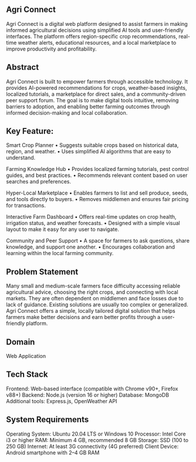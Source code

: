 Agri Connect
------------
Agri Connect is a digital web platform designed to assist farmers in making informed agricultural decisions using simplified AI tools and user-friendly interfaces. The platform offers region-specific crop recommendations, real-time weather alerts, educational resources, and a local marketplace to improve productivity and profitability.

Abstract
-------
Agri Connect is built to empower farmers through accessible technology. It provides AI-powered recommendations for crops, weather-based insights, localized tutorials, a marketplace for direct sales, and a community-driven peer support forum. The goal is to make digital tools intuitive, removing barriers to adoption, and enabling better farming outcomes through informed decision-making and local collaboration.

Key Feature:
----------
Smart Crop Planner
• Suggests suitable crops based on historical data, region, and weather.
• Uses simplified AI algorithms that are easy to understand.

Farming Knowledge Hub
• Provides localized farming tutorials, pest control guides, and best practices.
• Recommends relevant content based on user searches and preferences.

Hyper-Local Marketplace
• Enables farmers to list and sell produce, seeds, and tools directly to buyers.
• Removes middlemen and ensures fair pricing for transactions.

Interactive Farm Dashboard
• Offers real-time updates on crop health, irrigation status, and weather forecasts.
• Designed with a simple visual layout to make it easy for any user to navigate.

Community and Peer Support
• A space for farmers to ask questions, share knowledge, and support one another.
• Encourages collaboration and learning within the local farming community.

Problem Statement
-----------------
Many small and medium-scale farmers face difficulty accessing reliable agricultural advice, choosing the right crops, and connecting with local markets. They are often dependent on middlemen and face losses due to lack of guidance. Existing solutions are usually too complex or generalized. Agri Connect offers a simple, locally tailored digital solution that helps farmers make better decisions and earn better profits through a user-friendly platform.

Domain
-------
Web Application

Tech Stack
-----------
Frontend: Web-based interface (compatible with Chrome v90+, Firefox v88+)
Backend: Node.js (version 16 or higher)
Database: MongoDB
Additional tools: Express.js, OpenWeather API

System Requirements  
-------------------
Operating System: Ubuntu 20.04 LTS or Windows 10
Processor: Intel Core i3 or higher
RAM: Minimum 4 GB, recommended 8 GB
Storage: SSD (100 to 250 GB)
Internet: At least 3G connectivity (4G preferred)
Client Device: Android smartphone with 2–4 GB RAM
